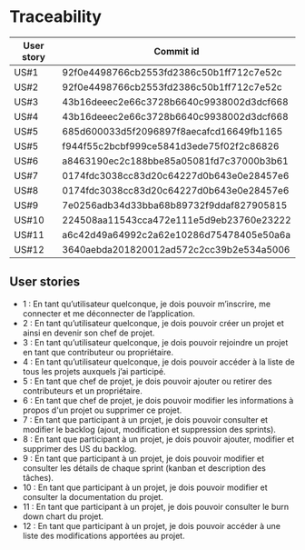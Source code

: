 # Traceability

| User story | Commit id |
| ---------- | --------- |
| US#1 | 92f0e4498766cb2553fd2386c50b1ff712c7e52c |
| US#2 | 92f0e4498766cb2553fd2386c50b1ff712c7e52c |
| US#3 | 43b16deeec2e66c3728b6640c9938002d3dcf668 |
| US#4 | 43b16deeec2e66c3728b6640c9938002d3dcf668 |
| US#5 | 685d600033d5f2096897f8aecafcd16649fb1165 |
| US#5 | f944f55c2bcbf999ce5841d3ede75f02f2c86826 |
| US#6 | a8463190ec2c188bbe85a05081fd7c37000b3b61 |
| US#7 | 0174fdc3038cc83d20c64227d0b643e0e28457e6 |
| US#8 | 0174fdc3038cc83d20c64227d0b643e0e28457e6 |
| US#9 | 7e0256adb34d33bba68b89732f9ddaf827905815 |
| US#10 | 224508aa11543cca472e111e5d9eb23760e23222 |
| US#11 | a6c42d49a64992c2a62e10286d75478405e50a6a |
| US#12 | 3640aebda201820012ad572c2cc39b2e534a5006 |

## User stories
* 1 : En tant qu’utilisateur quelconque, je dois pouvoir m’inscrire, me connecter et me déconnecter de l’application.
* 2 : En tant qu’utilisateur quelconque, je dois pouvoir créer un projet et ainsi en devenir son chef de projet.
* 3 : En tant qu’utilisateur quelconque, je dois pouvoir rejoindre un projet en tant que contributeur ou propriétaire.
* 4 : En tant qu’utilisateur quelconque, je dois pouvoir accéder à la liste de tous les projets auxquels j’ai participé.
* 5 : En tant que chef de projet, je dois pouvoir ajouter ou retirer des contributeurs et un propriétaire.
* 6 : En tant que chef de projet, je dois pouvoir modifier les informations à propos d'un projet ou supprimer ce projet.
* 7 : En tant que participant à un projet, je dois pouvoir consulter et modifier le backlog (ajout, modification et suppression des sprints).
* 8 : En tant que participant à un projet, je dois pouvoir ajouter, modifier et supprimer des US du backlog.
* 9 : En tant que participant à un projet, je dois pouvoir modifier et consulter les détails de chaque sprint (kanban et description des tâches).
* 10 : En tant que participant à un projet, je dois pouvoir modifier et consulter la documentation du projet.
* 11 : En tant que participant à un projet, je dois pouvoir consulter le burn down chart du projet.
* 12 : En tant que participant à un projet, je dois pouvoir accéder à une liste des modifications apportées au projet.
